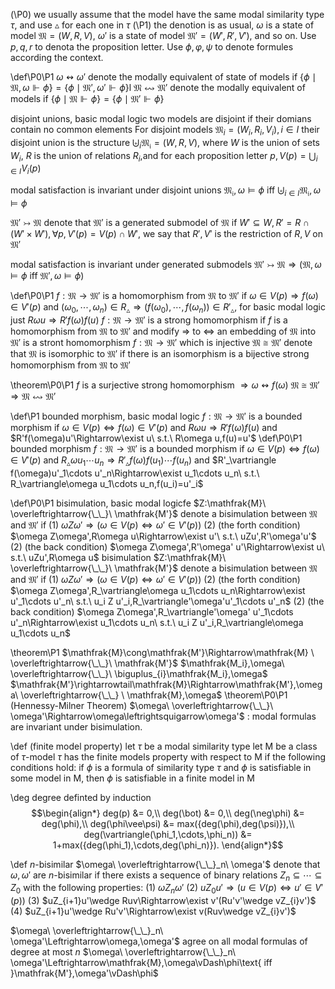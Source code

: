 (\P0) we usually assume that the model have the same modal similarity type $\tau$, and use $\vartriangle$ for each one in $\tau$
(\P1) the denotion is as usual, $\omega$ is a state of model $\mathfrak{M}=(W,R,V)$, $\omega'$ is a state of model $\mathfrak{M'}=(W',R',V')$, and so on. Use $p,q,r$ to denota the proposition letter. Use $\phi,\varphi,\psi$ to denote formules according the context.

\def\P0\P1
$\omega\leftrightsquigarrow\omega'$ denote the modally equivalent of state of models if $\{\phi\mid\mathfrak{M},\omega\Vdash\phi\}=\{\phi\mid\mathfrak{M'},\omega'\Vdash\phi\}$l
$\mathfrak{M}\leftrightsquigarrow\mathfrak{M'}$ denote the modally equivalent of models if $\{\phi\mid\mathfrak{M}\Vdash\phi\}=\{\phi\mid\mathfrak{M'}\Vdash\phi\}$

disjoint unions, basic modal logic
two models are disjoint if their domians contain no common elements
For disjoint models $\mathfrak{M}_i=(W_i,R_i,V_i),i\in I$ their disjoint union is the structure $\biguplus_i\mathfrak{M_i}=(W,R,V)$, where $W$ is the union of sets $W_i$, $R$ is the union of relations $R_i$,and for each proposition letter $p,V(p)=\bigcup_{i\in I}V_i(p)$

modal satisfaction is invariant under disjoint unions
$\mathfrak{M_i},\omega\vDash\phi\ \text{iff}\ \biguplus_{i\in I}\mathfrak{M_i},\omega\vDash\phi$

$\mathfrak{M'}\rightarrowtail\mathfrak{M}$ denote that $\mathfrak{M'}$ is a generated submodel of $\mathfrak{M}$ if $W'\subseteq W,R'=R\cap(W'\times W'),\forall p,V'(p)=V(p)\cap W'$, we say that $R',V'$ is the restriction of $R,V$ on $\mathfrak{M'}$

modal satisfaction is invariant under generated submodels
$\mathfrak{M'}\rightarrowtail\mathfrak{M}\Rightarrow(\mathfrak{M},\omega\vDash\phi\ \text{iff}\ \mathfrak{M'},\omega\vDash\phi)$

\def\P0\P1
$f:\mathfrak{M}\to\mathfrak{M'}$ is a homomorphism from $\mathfrak{M}$ to $\mathfrak{M'}$ if $\omega\in V(p)\Rightarrow f(\omega)\in V'(p)$ and $(\omega_0,\cdots,\omega_n)\in R_\vartriangle\Rightarrow(f(\omega_0),\cdots,f(\omega_n))\in R'_\vartriangle$, for basic modal logic just $R\omega u\Rightarrow R'f(\omega)f(u)$
$f:\mathfrak{M}\to\mathfrak{M'}$ is a strong homomorphism if $f$ is a homomorphism from $\mathfrak{M}$ to $\mathfrak{M'}$ and modify $\Rightarrow$ to $\Leftrightarrow$
an embedding of $\mathfrak{M}$ into $\mathfrak{M'}$ is a stront homomorphism $f:\mathfrak{M}\to\mathfrak{M'}$ which is injective
$\mathfrak{M}\cong\mathfrak{M'}$ denote that $\mathfrak{M}$ is isomorphic to $\mathfrak{M'}$ if there is an isomorphism is a bijective strong homomorphism from $\mathfrak{M}$ to $\mathfrak{M'}$

\theorem\P0\P1
$f$ is a surjective strong homomorphism $\Rightarrow\omega\leftrightsquigarrow f(\omega)$ 
$\mathfrak{M}\cong\mathfrak{M'}\Rightarrow\mathfrak{M}\leftrightsquigarrow\mathfrak{M'}$

\def\P1
bounded morphism, basic modal logic
$f:\mathfrak{M}\to\mathfrak{M'}$ is a bounded morphism if $\omega\in V(p)\Leftrightarrow f(\omega)\in V'(p)$ and $R\omega u\Rightarrow R'f(\omega)f(u)$ and $R'f(\omega)u'\Rightarrow\exist u\ s.t.\ R\omega u,f(u)=u'$
\def\P0\P1
bounded morphism
$f:\mathfrak{M}\to\mathfrak{M'}$ is a bounded morphism if $\omega\in V(p)\Leftrightarrow f(\omega)\in V'(p)$ and $R_\vartriangle\omega u_1\cdots u_n\Rightarrow R'_\vartriangle f(\omega)f(u_1)\cdots f(u_n)$ and $R'_\vartriangle f(\omega)u'_1\cdots u'_n\Rightarrow\exist u_1\cdots u_n\ s.t.\ R_\vartriangle\omega u_1\cdots u_n,f(u_i)=u'_i$

\def\P0\P1
bisimulation, basic modal logicfe
$Z:\mathfrak{M}\ \overleftrightarrow{\_\_}\ \mathfrak{M'}$ denote a bisimulation between $\mathfrak{M}$ and $\mathfrak{M'}$ if 
(1) $\omega Z\omega'\Rightarrow(\omega\in V(p)\Leftrightarrow\omega'\in V'(p))$
(2) (the forth condition) $\omega Z\omega',R\omega u\Rightarrow\exist u'\ s.t.\ uZu',R'\omega'u'$
(2) (the back condition) $\omega Z\omega',R'\omega' u'\Rightarrow\exist u\ s.t.\ uZu',R\omega u$
bisimulation
$Z:\mathfrak{M}\ \overleftrightarrow{\_\_}\ \mathfrak{M'}$ denote a bisimulation between $\mathfrak{M}$ and $\mathfrak{M'}$ if 
(1) $\omega Z\omega'\Rightarrow(\omega\in V(p)\Leftrightarrow\omega'\in V'(p))$
(2) (the forth condition) $\omega Z\omega',R_\vartriangle\omega u_1\cdots u_n\Rightarrow\exist u'_1\cdots u'_n\ s.t.\ u_i Z u'_i,R_\vartriangle'\omega'u'_1\cdots u'_n$
(2) (the back condition) $\omega Z\omega',R_\vartriangle'\omega' u'_1\cdots u'_n\Rightarrow\exist u_1\cdots u_n\ s.t.\ u_i Z u'_i,R_\vartriangle\omega u_1\cdots u_n$

\theorem\P1
$\mathfrak{M}\cong\mathfrak{M'}\Rightarrow\mathfrak{M} \ \overleftrightarrow{\_\_}\ \mathfrak{M'}$
$\mathfrak{M_i},\omega\ \overleftrightarrow{\_\_}\ \biguplus_{i}\mathfrak{M_i},\omega$
$\mathfrak{M'}\rightarrowtail\mathfrak{M}\Rightarrow\mathfrak{M'},\omega\ \overleftrightarrow{\_\_} \ \mathfrak{M},\omega$
\theorem\P0\P1
(Hennessy-Milner Theorem) $\omega\ \overleftrightarrow{\_\_}\ \omega'\Rightarrow\omega\leftrightsquigarrow\omega'$ : modal formulas are invariant under bisimulation.

\def
(finite model property)
let $\tau$ be a modal similarity type
let $\mathsf{M}$ be a class of $\tau$-model
$\tau$ has the finite models property with respect to $\mathsf{M}$ if the following conditions hold:
if $\phi$ is a formula of similarity type $\tau$ and $\phi$ is satisfiable in some model in $\mathsf{M}$, then $\phi$ is satisfiable in a finite model in $\mathsf{M}$

\deg
degree definted by induction
$$\begin{align*}
    deg(p) &= 0,\\
    deg(\bot) &= 0,\\
    deg(\neg\phi) &= deg(\phi),\\
    deg(\phi\vee\psi) &= max({deg(\phi),deg(\psi)}),\\
    deg(\vartriangle(\phi_1,\cdots,\phi_n)) &= 1+max({deg(\phi_1),\cdots,deg(\phi_n)}).
\end{align*}$$

\def
$n$-bisimilar
$\omega\ \overleftrightarrow{\_\_}_n\ \omega'$ denote that $\omega,\omega'$ are $n$-bisimilar if there exists a sequence of binary relations $Z_n\subseteq\cdots\subseteq Z_0$ with the following properties:
(1) $\omega Z_n\omega'$
(2) $uZ_0u'\Rightarrow(u\in V(p)\Leftrightarrow u'\in V'(p))$
(3) $uZ_{i+1}u'\wedge Ruv\Rightarrow\exist v'(Ru'v'\wedge vZ_{i}v')$
(4) $uZ_{i+1}u'\wedge Ru'v'\Rightarrow\exist v(Ruv\wedge vZ_{i}v')$

$\omega\ \overleftrightarrow{\_\_}_n\ \omega'\Leftrightarrow\omega,\omega'$ agree on all modal formulas of degree at most $n$
$\omega\ \overleftrightarrow{\_\_}_n\ \omega'\Leftrightarrow\mathfrak{M},\omega\vDash\phi\text{ iff }\mathfrak{M'},\omega'\vDash\phi$